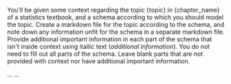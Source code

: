 You'll be given some context regarding the topic {topic} in {chapter_name} of a statistics textbook, and a schema according to which you should model the topic. Create a markdown file for the topic according to the schema, and note down any information unfit for the schema in a separate markdown file. 
Provide additional important information in each part of the schema that isn't inside context using itallic text (*additional information*).
You do not need to fill out all parts of the schema. Leave blank parts that are not provided with context nor have additional important information.

<Context>
...
</Context>

<Schema>
...
</Schema>